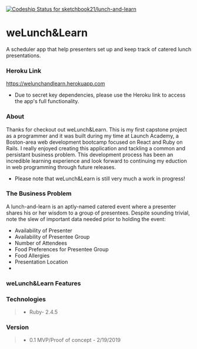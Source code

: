 [![Codeship Status for sketchbook21/lunch-and-learn](https://app.codeship.com/projects/e11e4210-0951-0137-fc98-06b77dea8d40/status?branch=master)](https://app.codeship.com/projects/326128)

# weLunch&Learn
A scheduler app that help presenters set up and keep track of catered lunch presentations.

### Heroku Link
https://welunchandlearn.herokuapp.com
- Due to secret key dependencies, please use the Heroku link to access the app's full functionality.


### About
Thanks for checkout out weLunch&Learn. This is my first capstone project as a programmer and it was built during my time at Launch Academy, a Boston-area web development bootcamp focused on React and Ruby on Rails. I really enjoyed creating this application and tackling a common and persistant business problem. This development process has been an incredible learning experience and look forward to continuing my eduction in web programming through future releases. 

* Please note that weLunch&Learn is still very much a work in progress!

### The Business Problem
A lunch-and-learn is an aptly-named catered event where a presenter shares his or her wisdom to a group of presentees. Despite sounding trivial, note the slew of important data needed prior to holding the event:
* Availability of Presenter
* Availability of Presentee Group
* Number of Attendees
* Food Preferences for Presentee Group
* Food Allergies
* Presentation Location
* 

### weLunch&Learn Features


### Technologies

> - Ruby- 2.4.5


### Version
> - 0.1 MVP/Proof of concept - 2/19/2019
